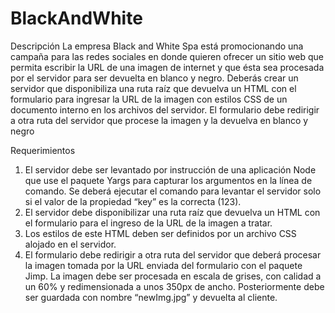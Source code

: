 # BlackAndWhite

Descripción
La empresa Black and White Spa está promocionando una campaña para las redes sociales
en donde quieren ofrecer un sitio web que permita escribir la URL de una imagen de internet
y que ésta sea procesada por el servidor para ser devuelta en blanco y negro.
Deberás crear un servidor que disponibiliza una ruta raíz que devuelva un HTML con el
formulario para ingresar la URL de la imagen con estilos CSS de un documento interno en
los archivos del servidor. El formulario debe redirigir a otra ruta del servidor que procese la
imagen y la devuelva en blanco y negro

Requerimientos
1. El servidor debe ser levantado por instrucción de una aplicación Node que use el
paquete Yargs para capturar los argumentos en la línea de comando. Se deberá
ejecutar el comando para levantar el servidor solo si el valor de la propiedad “key” es
la correcta (123).
2. El servidor debe disponibilizar una ruta raíz que devuelva un HTML con el formulario
para el ingreso de la URL de la imagen a tratar.
3. Los estilos de este HTML deben ser definidos por un archivo CSS alojado en el
servidor.
4. El formulario debe redirigir a otra ruta del servidor que deberá procesar la imagen
tomada por la URL enviada del formulario con el paquete Jimp. La imagen debe ser
procesada en escala de grises, con calidad a un 60% y redimensionada a unos 350px
de ancho. Posteriormente debe ser guardada con nombre “newImg.jpg” y devuelta al
cliente.
